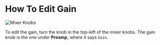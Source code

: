 # How To Edit Gain

![Mixer Knobs](images/mixer_knobs.png)

To edit the gain, turn the knob in the top-left of the mixer knobs. The gain knob is the one under **Preamp**, where it says `Gain`.

